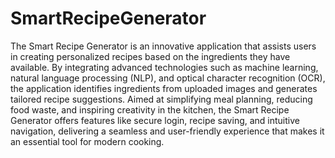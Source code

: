 # SmartRecipeGenerator


The Smart Recipe Generator is an innovative application that assists users in creating personalized recipes based on the ingredients they have available. By integrating advanced technologies such as machine learning, natural language processing (NLP), and optical character recognition (OCR), the application identifies ingredients from uploaded images and generates tailored recipe suggestions. Aimed at simplifying meal planning, reducing food waste, and inspiring creativity in the kitchen, the Smart Recipe Generator offers features like secure login, recipe saving, and intuitive navigation, delivering a seamless and user-friendly experience that makes it an essential tool for modern cooking.
